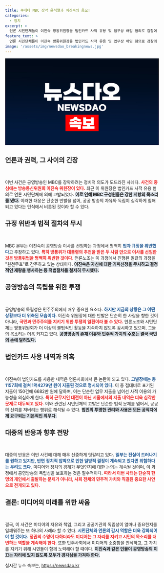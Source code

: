 ```yaml
---
title: 쿠데타 MBC 장악 윤석열과 이진숙의 음모!
categories:
  - 정치
excerpt: >
  언론 시민단체들이 이진숙 방통위원장을 법인카드 사적 유용 및 업무상 배임 혐의로 검찰에 고발했다. 이 위원장은 재임 중 150건의 접대비 지출과 고급식당, 유흥주점 등에서 1억여 원을 사용한 것으로 알려져 논란이 확산되고 있다. MBC 구성원들은 이 위원장의 공영방송 장악 시도를 강력히 반발하고 있다.
feature_text: >
  언론 시민단체들이 이진숙 방통위원장을 법인카드 사적 유용 및 업무상 배임 혐의로 검찰에 고발했다. 이 위원장은 재임 중 150건의 접대비 지출과 고급식당, 유흥주점 등에서 1억여 원을 사용한 것으로 알려져 논란이 확산되고 있다. MBC 구성원들은 이 위원장의 공영방송 장악 시도를 강력히 반발하고 있다.
image: '/assets/img/newsdao_breakingnews.jpg'
---
```


<p><img src="/assets/img/newsdao_breakingnews.jpg" alt="implanttips 속보" /></p>

<h2 data-ke-size="size26">언론과 권력, 그 사이의 긴장</h2>

<p data-ke-size="size16">&nbsp;</p>

<p>이번 사건은 공영방송인 MBC를 장악하려는 정치적 의도가 도드라진 사례다. <b><span style="color: #ee2323;">사건의 중심에는 방송통신위원회 이진숙 위원장이 있다.</span></b> 최근 이 위원장은 법인카드 사적 유용 혐의로 언론 시민단체에 의해 고발되었다. <b><span style="background-color: #21538527;">이로 인해 MBC 구성원들은 강한 저항의 목소리를 냈다.</span></b> 이러한 대응은 단순한 반발을 넘어, 공공 방송의 자유와 독립이 심각하게 침해되고 있다는 인식에서 비롯된 것이라 할 수 있다. </p>

<h2 data-ke-size="size26">규정 위반과 법적 절차의 무시</h2>

<p data-ke-size="size16">&nbsp;</p>

<p>MBC 본부는 이진숙이 공영방송 이사를 선임하는 과정에서 명백히 <b><span style="color: #1a5490;">법과 규정을 위반했다</span></b>고 주장하고 있다. <b><span style="color: #ee2323;">특히 방통위가 대통령의 추천을 받은 두 사람 만으로 이사를 선임한 것은 방통위법을 명백히 위반한 것이다.</span></b> 언론노조는 이 과정에서 진행된 일련의 과정을 "원천무효"로 간주하고 있는 상태이다. <b><span style="background-color: #21538527;">이진숙은 자신에 대한 기피신청을 무시하고 결정적인 재량을 행사하는 등 적법절차를 철저히 무시했다.</span></b></p>

<h2 data-ke-size="size26">공영방송의 독립을 위한 투쟁</h2>

<p data-ke-size="size16">&nbsp;</p>

<p>공영방송의 독립성은 민주주의에서 매우 중요한 요소다. <b><span style="color: #1a5490;">하지만 지금의 상황은 그 어떤 상황보다 더 위축된 모습이다.</span></b> 이진숙 위원장에 대한 반발은 단순히 한 사람을 향한 것이 아니라, <b><span style="color: #ee2323;">국민과 민주주의를 지키기 위한 투쟁의 일환이라 볼 수 있다.</span></b> 언론노조와 시민단체는 방통위원회가 더 이상의 불법적인 활동을 지속하지 않도록 감시하고 있으며, 그들의 목소리는 더욱 커지고 있다. <b><span style="background-color: #21538527;">공영방송의 존재 이유와 민주적 가치의 수호는 결국 국민의 손에 달려있다.</span></b></p>

<h2 data-ke-size="size26">법인카드 사용 내역과 의혹</h2>

<p data-ke-size="size16">&nbsp;</p>

<p>이진숙이 법인카드를 사용한 내역은 언론사회에서 큰 논란이 되고 있다. <b><span style="color: #1a5490;">고발장에는 총 1157회에 걸쳐 1억4279만 원이 지출된 것으로 명시되어 있다.</span></b> 이 중 접대비로 표기된 지출이 150건에 6682만 원에 달하며, 이는 단순한 업무 지출을 넘어선 사적 이용의 가능성을 의심하게 한다. <b><span style="color: #ee2323;">특히 근무지인 대전이 아닌 서울에서의 지출 내역은 더욱 심각한 문제로 대두되고 있다.</span></b> 이와 관련된 시민단체의 고발은 단순한 법적 문제를 넘어서, 공공의 신뢰를 저버리는 행위로 해석될 수 있다. <b><span style="background-color: #21538527;">법인의 투명한 관리와 사용은 모든 공직자에게 요구되는 기본적인 의무다.</span></b></p>

<h2 data-ke-size="size26">대중의 반응과 향후 전망</h2>

<p data-ke-size="size16">&nbsp;</p>

<p>대중의 반응은 이번 사건에 대해 매우 신중하게 엇갈리고 있다. <b><span style="color: #1a5490;">일부는 진실이 드러나기를 원하고 있지만, 반면 정치적 압박으로 인한 일방적 결정이 계속되고 있다면 위험하다는 우려도 크다.</span></b> 미디어와 정치의 경계가 무엇인지에 대한 논의는 계속될 것이며, 이 과정에서 공영방송의 독립성을 보호하는 것은 필수적이다. <b><span style="color: #ee2323;">따라서 이번 사태는 단순히 한명의 개인에서 출발하는 문제가 아니라, 사회 전체의 민주적 가치와 직결된 중요한 사안으로 전개되고 있다.</span></b> </p>

<h2 data-ke-size="size26">결론: 미디어의 미래를 위한 싸움</h2>

<p data-ke-size="size16">&nbsp;</p>

<p>결국, 이 사건은 미디어의 자유와 책임, 그리고 공공기관의 독립성이 얼마나 중요한지를 일깨워주는 또 하나의 사례라 할 수 있다. <b><span style="color: #1a5490;">시민단체와 언론의 감시 역할은 더욱 강화되어야 할 것이다.</span></b> <b><span style="color: #ee2323;">정권의 수명이 다하더라도 미디어는 그 자리를 지키고 시민의 목소리를 대변하는 역할을 계속해야 한다.</span></b> 또한 민주사회에서 미디어의 소중함을 인식하고, 그 가치를 지키기 위해 시민들이 함께 노력해야 할 때이다. <b><span style="background-color: #21538527;">이진숙과 같은 인물이 공영방송의 이끄는 자리에 있지 않도록 모두가 경각심을 가져야 한다.</span></b></p>
실시간 뉴스 속보는, <a href="https://newsdao.kr" rel="dofollow">https://newsdao.kr</a>


